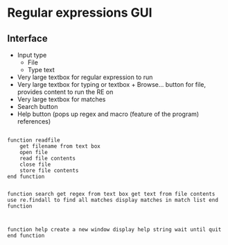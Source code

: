 # Regular expressions GUI

## Interface

* Input type
    * File
    * Type text
* Very large textbox for regular expression to run
* Very large textbox for typing or textbox + Browse... button for file, provides content to run the RE on
* Very large textbox for matches
* Search button
* Help button (pops up regex and macro (feature of the program) references)

<code>
function readfile
    get filename from text box
    open file
    read file contents
    close file
    store file contents
end function

function search
    get regex from text box
    get text from file contents
    use re.findall to find all matches
    display matches in match list
end function

function help
    create a new window
    display help string
    wait until quit
end function
</code>
